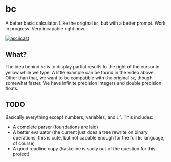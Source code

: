 # bc

A better basic calculator. Like the original `bc`, but with a better
prompt. Work in progress. Very incapable right now.

[![asciicast](https://asciinema.org/a/75ay3m4mx5i93tbfu7dahc55u.png)](https://asciinema.org/a/75ay3m4mx5i93tbfu7dahc55u)

## What?

The idea behind `bc` is to display partial results to the right of the
cursor in yellow while we type. A little example can be found in the video
above. Other than that, we want to be compatible with the original `bc`, though
somewhat faster. We have infinite precision integers and double precision floats.

## TODO

Basically everything except numbers, variables, and `if`. This includes:

- A complete parser (foundations are laid)
- A better evaluator (the current just does a tree rewrite on binary operations; this is
  cute, but not capable enough for the full `bc` language, of course)
- A good readline copy (haskeline is sadly out of the question for this project)
